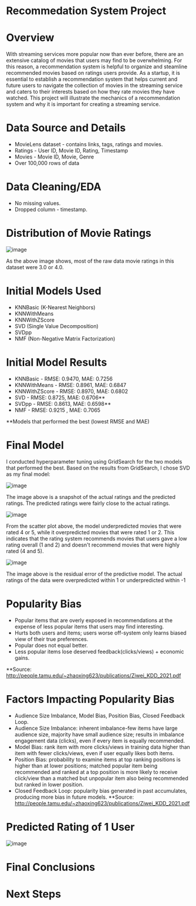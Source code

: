 # Recommedation System Project

# Overview

With streaming services more popular now than ever before, there are an extensive catalog of movies that users may find to be overwhelming. For this reason, a recommendation system is helpful to organize and steamline recommended movies based on ratings users provide. As a startup, it is essential to establish a recommendation system that helps current and future users to navigate the collection of movies in the streaming service and caters to their interests based on how they rate movies they have watched. This project will illustrate the mechanics of a recommendation system and why it is important for creating a streaming service. 

# Data Source and Details

* MovieLens dataset - contains links, tags, ratings and movies.
* Ratings - User ID, Movie ID, Rating, Timestamp
* Movies - Movie ID, Movie, Genre
* Over 100,000 rows of data


# Data Cleaning/EDA

* No missing values.
* Dropped column - timestamp.

# Distribution of Movie Ratings

![image](https://user-images.githubusercontent.com/77416319/142574165-cb5d62d2-f727-459c-91ef-75f2c73a192b.png)

As the above image shows, most of the raw data movie ratings in this dataset were 3.0 or 4.0.

# Initial Models Used

* KNNBasic (K-Nearest Neighbors)
* KNNWithMeans
* KNNWithZScore
* SVD (Single Value Decomposition)
* SVDpp
* NMF (Non-Negative Matrix Factorization)

# Initial Model Results

* KNNBasic - RMSE: 0.9470, MAE: 0.7256
* KNNWithMeans - RMSE: 0.8961, MAE: 0.6847
* KNNWithZScore - RMSE: 0.8970, MAE: 0.6802
* SVD - RMSE: 0.8725, MAE: 0.6706**
* SVDpp - RMSE: 0.8613, MAE: 0.6598**
* NMF - RMSE: 0.9215 , MAE: 0.7065

**Models that performed the best (lowest RMSE and MAE)

# Final Model

I conducted hyperparameter tuning using GridSearch for the two models that performed the best. Based on the results from GridSearch, I chose SVD as my final model:

![image](https://user-images.githubusercontent.com/77416319/142633674-c7d3e3c2-061d-4386-a944-7a08c7ffedea.png)

The image above is a snapshot of the actual ratings and the predicted ratings. The predicted ratings were fairly close to the actual ratings. 

![image](https://user-images.githubusercontent.com/77416319/142577006-fc704384-b5b1-4e38-bd5e-023b86802f12.png)

From the scatter plot above, the model underpredicted movies that were rated 4 or 5, while it overpredicted movies that were rated 1 or 2. This indicates that the rating system recommends movies that users gave a low rating overall (1 and 2) and doesn't recommend movies that were highly rated (4 and 5).

![image](https://user-images.githubusercontent.com/77416319/142577037-d8914b4f-cbe2-4398-8d28-b8c361d61411.png)

The image above is the residual error of the predictive model. The actual ratings of the data were overpredicted within 1 or underpredicted within -1

# Popularity Bias

* Popular items that are overly exposed in recommendations at the expense of less popular items that users may find interesting.
* Hurts both users and items; users worse off-system only learns biased view of their true preferences.
* Popular does not equal better.
* Less popular items lose deserved feedback(clicks/views) + economic gains.

**Source: http://people.tamu.edu/~zhaoxing623/publications/Ziwei_KDD_2021.pdf

# Factors Impacting Popularity Bias

* Audience Size Imbalance, Model Bias, Position Bias, Closed Feedback Loop.
* Audience Size Imbalance: inherent imbalance-few items have large audience size, majority have small audience size; results in imbalance engagement data (clicks), even if every item is equally recommended.
* Model Bias: rank item with more clicks/views in training data higher than item with fewer clicks/views, even if user equally likes both items.
* Position Bias: probability to examine items at top ranking positions is higher than at lower positions; matched popular item being recommended and ranked at a top position is more likely to receive click/view than a matched but unpopular item also being recommended but ranked in lower position.
* Closed Feedback Loop: popularity bias generated in past accumulates, producing more bias in future models.
**Source: http://people.tamu.edu/~zhaoxing623/publications/Ziwei_KDD_2021.pdf

# Predicted Rating of 1 User

![image](https://user-images.githubusercontent.com/77416319/142638992-0cc15baf-7b71-49a9-815f-a63440eddbe1.png)

# Final Conclusions

# Next Steps





